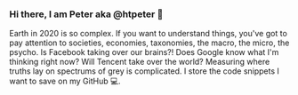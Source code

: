 ### Hi there, I am Peter aka @htpeter 👋

Earth in 2020 is so complex. If you want to understand things, you've got to pay attention to societies, economies, taxonomies, the macro, the micro, the psycho. Is Facebook taking over our brains?! Does Google know what I'm thinking right now? Will Tencent take over the world? Measuring where truths lay on spectrums of grey is complicated. I store the code snippets I want to save on my GitHub 💻.



